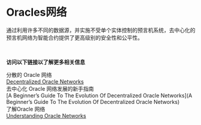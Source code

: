 # Oracles网络 

通过利用许多不同的数据源，并实施不受单个实体控制的预言机系统，去中心化的预言机网络为智能合约提供了更高级别的安全性和公平性。

<br>


**访问以下链接以了解更多相关信息**<br>

分散的 Oracle 网络<br>
[Decentralized Oracle Networks](https://medium.com/coinmonks/decentralized-oracle-networks-9fead28f5fe5)<br>
去中心化 Oracle 网络发展的新手指南<br>
[A Beginner’s Guide To The Evolution Of Decentralized Oracle Networks](A Beginner’s Guide To The Evolution Of Decentralized Oracle Networks)<br>
了解Oracle 网络<br>
[Understanding Oracle Networks](https://coinmetro.com/blog/understanding-oracle-networks/)